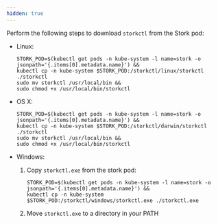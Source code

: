 ```yaml
---
hidden: true
---
```


Perform the following steps to download `storkctl` from the Stork pod:

* Linux:

    ```text
    STORK_POD=$(kubectl get pods -n kube-system -l name=stork -o jsonpath='{.items[0].metadata.name}') &&
    kubectl cp -n kube-system $STORK_POD:/storkctl/linux/storkctl ./storkctl
    sudo mv storkctl /usr/local/bin &&
    sudo chmod +x /usr/local/bin/storkctl
    ```
* OS X:

    ```text
    STORK_POD=$(kubectl get pods -n kube-system -l name=stork -o jsonpath='{.items[0].metadata.name}') &&
    kubectl cp -n kube-system $STORK_POD:/storkctl/darwin/storkctl ./storkctl
    sudo mv storkctl /usr/local/bin &&
    sudo chmod +x /usr/local/bin/storkctl
    ```

* Windows:

    1. Copy `storkctl.exe` from the stork pod:

        ```text
        STORK_POD=$(kubectl get pods -n kube-system -l name=stork -o jsonpath='{.items[0].metadata.name}') &&
        kubectl cp -n kube-system $STORK_POD:/storkctl/windows/storkctl.exe ./storkctl.exe
        ```

    2. Move `storkctl.exe` to a directory in your PATH
